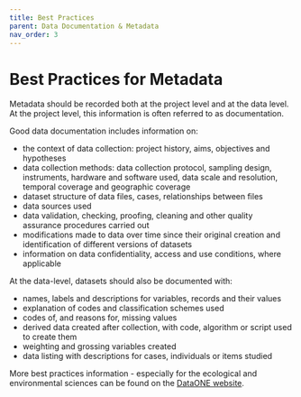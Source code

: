 ```yaml
---
title: Best Practices
parent: Data Documentation & Metadata
nav_order: 3
---
```


# Best Practices for Metadata

Metadata should be recorded both at the project level and at the data level. 
At the project level, this information is often referred to as documentation.

Good data documentation includes information on:

- the context of data collection: project history, aims, objectives and hypotheses
- data collection methods: data collection protocol, sampling design, instruments, hardware and software used, data scale and resolution, temporal  coverage and geographic coverage
- dataset structure of data files, cases, relationships between files
- data sources used
- data validation, checking, proofing, cleaning and other quality assurance procedures carried out
- modifications made to data over time since their original creation and identification of different versions of datasets
- information on data confidentiality, access and use conditions, where applicable

At the data-level, datasets should also be documented with:

- names, labels and descriptions for variables, records and their values
- explanation of codes and classification schemes used
- codes of, and reasons for, missing values
- derived data created after collection, with code, algorithm or script used to create them
- weighting and grossing variables created
- data listing with descriptions for cases, individuals or items studied

More best practices information - especially for the ecological and environmental sciences can be found on the [DataONE website](http://www.dataone.org/all-best-practices).
